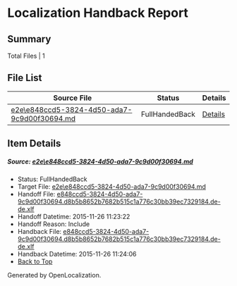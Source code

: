 # <a name='report-top'></a> Localization Handback Report

## Summary
 Total Files | 1

## File List
 Source File | Status | Details 
 ----------- | ------ | ------- 
 [e2e\e848ccd5-3824-4d50-ada7-9c9d00f30694.md](https://github.com/OpenLocalizationTest/oltest/blob/99d759d1b09e9284abc4357f67efd6c45195a252/e2e/e848ccd5-3824-4d50-ada7-9c9d00f30694.md) | FullHandedBack | [Details](#0afe06e7ba38235838c124a7872fe04bda98ce472)

## Item Details
##### <a name='0afe06e7ba38235838c124a7872fe04bda98ce472'></a> Source: [e2e\e848ccd5-3824-4d50-ada7-9c9d00f30694.md](https://github.com/OpenLocalizationTest/oltest/blob/99d759d1b09e9284abc4357f67efd6c45195a252/e2e/e848ccd5-3824-4d50-ada7-9c9d00f30694.md)
* Status: FullHandedBack
* Target File: [e2e\e848ccd5-3824-4d50-ada7-9c9d00f30694.md](https://github.com/OpenLocalizationTestOrg/oltest.de-de/blob/8b3db66795b8a46a15d9d9ce0adb69dfa2fa1e84/e2e/e848ccd5-3824-4d50-ada7-9c9d00f30694.md)
* Handoff File: [e848ccd5-3824-4d50-ada7-9c9d00f30694.d8b5b8652b7682b515c1a776c30bb39ec7329184.de-de.xlf](https://github.com/OpenLocalizationTestOrg/olhandoff/blob/5e5968166fc9ec374bf34cae54441bb600b36b9a/ol-handoff/OpenLocalizationTestOrg/oltest.de-de/yanz/e848ccd5-3824-4d50-ada7-9c9d00f30694.d8b5b8652b7682b515c1a776c30bb39ec7329184.de-de.xlf)
* Handoff Datetime: 2015-11-26 11:23:22
* Handoff Reason: Include
* Handback File: [e848ccd5-3824-4d50-ada7-9c9d00f30694.d8b5b8652b7682b515c1a776c30bb39ec7329184.de-de.xlf](https://github.com/OpenLocalizationTestOrg/olhandback/blob/a190bd5e20f3316d98253316211e9f4713d0284b/ol-handback/OpenLocalizationTestOrg/oltest.de-de/yanz/e848ccd5-3824-4d50-ada7-9c9d00f30694.d8b5b8652b7682b515c1a776c30bb39ec7329184.de-de.xlf)
* Handback Datetime: 2015-11-26 11:24:06
* [Back to Top](#report-top)


Generated by OpenLocalization.
